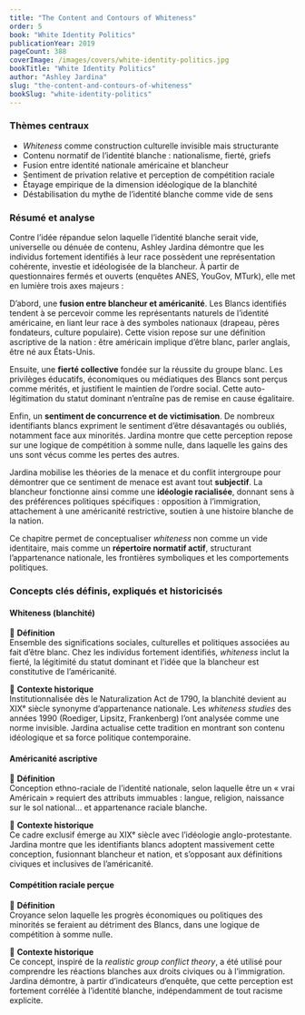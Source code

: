 ```yaml
---
title: "The Content and Contours of Whiteness"
order: 5
book: "White Identity Politics"
publicationYear: 2019
pageCount: 388
coverImage: /images/covers/white-identity-politics.jpg
bookTitle: "White Identity Politics"
author: "Ashley Jardina"
slug: "the-content-and-contours-of-whiteness"
bookSlug: "white-identity-politics"
---
```


### Thèmes centraux

- *Whiteness* comme construction culturelle invisible mais structurante
- Contenu normatif de l’identité blanche : nationalisme, fierté, griefs
- Fusion entre identité nationale américaine et blancheur
- Sentiment de privation relative et perception de compétition raciale
- Étayage empirique de la dimension idéologique de la blanchité
- Déstabilisation du mythe de l’identité blanche comme vide de sens

### Résumé et analyse

Contre l’idée répandue selon laquelle l’identité blanche serait vide, universelle ou dénuée de contenu, Ashley Jardina démontre que les individus fortement identifiés à leur race possèdent une représentation cohérente, investie et idéologisée de la blancheur. À partir de questionnaires fermés et ouverts (enquêtes ANES, YouGov, MTurk), elle met en lumière trois axes majeurs :

D’abord, une **fusion entre blancheur et américanité**. Les Blancs identifiés tendent à se percevoir comme les représentants naturels de l’identité américaine, en liant leur race à des symboles nationaux (drapeau, pères fondateurs, culture populaire). Cette vision repose sur une définition ascriptive de la nation : être américain implique d’être blanc, parler anglais, être né aux États-Unis.

Ensuite, une **fierté collective** fondée sur la réussite du groupe blanc. Les privilèges éducatifs, économiques ou médiatiques des Blancs sont perçus comme mérités, et justifient le maintien de l’ordre social. Cette auto-légitimation du statut dominant n’entraîne pas de remise en cause égalitaire.

Enfin, un **sentiment de concurrence et de victimisation**. De nombreux identifiants blancs expriment le sentiment d’être désavantagés ou oubliés, notamment face aux minorités. Jardina montre que cette perception repose sur une logique de compétition à somme nulle, dans laquelle les gains des uns sont vécus comme les pertes des autres.

Jardina mobilise les théories de la menace et du conflit intergroupe pour démontrer que ce sentiment de menace est avant tout **subjectif**. La blancheur fonctionne ainsi comme une **idéologie racialisée**, donnant sens à des préférences politiques spécifiques : opposition à l’immigration, attachement à une américanité restrictive, soutien à une histoire blanche de la nation.

Ce chapitre permet de conceptualiser *whiteness* non comme un vide identitaire, mais comme un **répertoire normatif actif**, structurant l’appartenance nationale, les frontières symboliques et les comportements politiques.

<!--concepts:start-->

### Concepts clés définis, expliqués et historicisés

#### **Whiteness (blanchité)**

🔹 **Définition**  
Ensemble des significations sociales, culturelles et politiques associées au fait d’être blanc. Chez les individus fortement identifiés, *whiteness* inclut la fierté, la légitimité du statut dominant et l’idée que la blancheur est constitutive de l’américanité.

🔹 **Contexte historique**  
Institutionnalisée dès le Naturalization Act de 1790, la blanchité devient au XIXᵉ siècle synonyme d’appartenance nationale. Les *whiteness studies* des années 1990 (Roediger, Lipsitz, Frankenberg) l’ont analysée comme une norme invisible. Jardina actualise cette tradition en montrant son contenu idéologique et sa force politique contemporaine.

#### **Américanité ascriptive**

🔹 **Définition**  
Conception ethno-raciale de l’identité nationale, selon laquelle être un « vrai Américain » requiert des attributs immuables : langue, religion, naissance sur le sol national… et appartenance raciale blanche.

🔹 **Contexte historique**  
Ce cadre exclusif émerge au XIXᵉ siècle avec l’idéologie anglo-protestante. Jardina montre que les identifiants blancs adoptent massivement cette conception, fusionnant blancheur et nation, et s’opposant aux définitions civiques et inclusives de l’américanité.

#### **Compétition raciale perçue**

🔹 **Définition**  
Croyance selon laquelle les progrès économiques ou politiques des minorités se feraient au détriment des Blancs, dans une logique de compétition à somme nulle.

🔹 **Contexte historique**  
Ce concept, inspiré de la *realistic group conflict theory*, a été utilisé pour comprendre les réactions blanches aux droits civiques ou à l’immigration. Jardina démontre, à partir d’indicateurs d’enquête, que cette perception est fortement corrélée à l’identité blanche, indépendamment de tout racisme explicite.

<!--concepts:end-->

